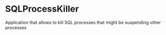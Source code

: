 # SQLProcessKiller
Application that allows to kill SQL processes that might be suspending other processes
